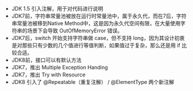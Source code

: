 - JDK 1.5 引入注解，用于对代码进行说明
- JDK7前，字符串常量池被放在运行时常量池中，属于永久代，而在7后，字符串常量池被移到Native Method中，这是因为永久代空间有限，在大量使用字符串的场景下会导致 OutOfMemoryError 错误。
- JDK7后，switch 开始支持字符串做 case，但不支持 long，因为其设计初衷是对那些只有少数的几个值进行等值判断，如果值过于复杂，那么还是用 if 比较合适。
- JDK8前，接口可以有默认方法
- JDK7，推出 Multiple Exception Handing 
- JDK7，推出 Try with Resource 
- JDK8 引入了 @Repeatable（重复注解） / @ElementType 两个新注解